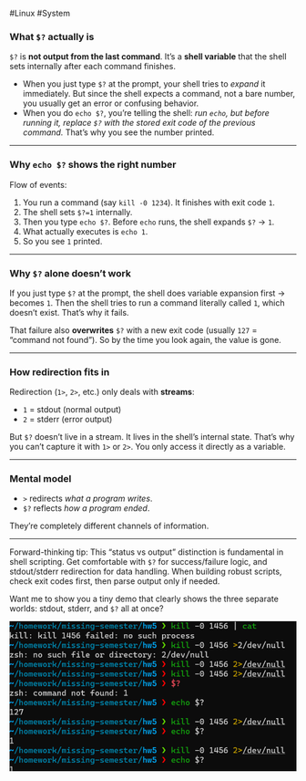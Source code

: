 #Linux #System 

### What `$?` actually is

`$?` is **not output from the last command**.
It’s a **shell variable** that the shell sets internally after each command finishes.

* When you just type `$?` at the prompt, your shell tries to *expand* it immediately. But since the shell expects a command, not a bare number, you usually get an error or confusing behavior.
* When you do `echo $?`, you’re telling the shell: *run `echo`, but before running it, replace `$?` with the stored exit code of the previous command.* That’s why you see the number printed.

---

### Why `echo $?` shows the right number

Flow of events:

1. You run a command (say `kill -0 1234`). It finishes with exit code `1`.
2. The shell sets `$?=1` internally.
3. Then you type `echo $?`. Before `echo` runs, the shell expands `$?` → `1`.
4. What actually executes is `echo 1`.
5. So you see `1` printed.

---

### Why `$?` alone doesn’t work

If you just type `$?` at the prompt, the shell does variable expansion first → becomes `1`. Then the shell tries to run a command literally called `1`, which doesn’t exist. That’s why it fails.

That failure also **overwrites** `$?` with a new exit code (usually `127` = “command not found”). So by the time you look again, the value is gone.

---

### How redirection fits in

Redirection (`1>`, `2>`, etc.) only deals with **streams**:

* `1` = stdout (normal output)
* `2` = stderr (error output)

But `$?` doesn’t live in a stream. It lives in the shell’s internal state. That’s why you can’t capture it with `1>` or `2>`. You only access it directly as a variable.

---

### Mental model

* `>` redirects *what a program writes*.
* `$?` reflects *how a program ended*.

They’re completely different channels of information.

---

Forward-thinking tip: This “status vs output” distinction is fundamental in shell scripting. Get comfortable with `$?` for success/failure logic, and stdout/stderr redirection for data handling. When building robust scripts, check exit codes first, then parse output only if needed.

Want me to show you a tiny demo that clearly shows the three separate worlds: stdout, stderr, and `$?` all at once?

![MyShellWorkRecord](./img/dollarquestion.png)